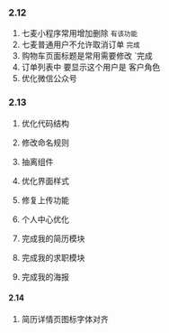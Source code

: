 

### 2.12

1. 七麦小程序常用增加删除  `有该功能`
2. 七麦普通用户不允许取消订单 `完成`
3. 购物车页面标题是常用需要修改 `完成
4. 订单列表中 要显示这个用户是 客户角色
5. 优化微信公众号



### 2.13

1. 优化代码结构

2. 修改命名规则

3. 抽离组件

4. 优化界面样式

5. 修复上传功能

6. 个人中心优化

7. 完成我的简历模块

8. 完成我的求职模块

9. 完成我的海报

    

#### 2.14

1. 简历详情页图标字体对齐
